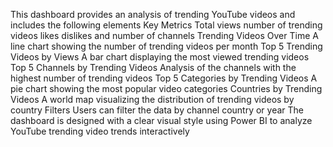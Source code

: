 This dashboard provides an analysis of trending YouTube videos and includes the following elements
Key Metrics Total views number of trending videos likes dislikes and number of channels
Trending Videos Over Time A line chart showing the number of trending videos per month
Top 5 Trending Videos by Views A bar chart displaying the most viewed trending videos
Top 5 Channels by Trending Videos Analysis of the channels with the highest number of trending videos
Top 5 Categories by Trending Videos A pie chart showing the most popular video categories
Countries by Trending Videos A world map visualizing the distribution of trending videos by country
Filters Users can filter the data by channel country or year
The dashboard is designed with a clear visual style using Power BI to analyze YouTube trending video trends interactively

